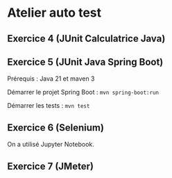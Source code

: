 # Atelier auto test

## Exercice 4 (JUnit Calculatrice Java)

## Exercice 5 (JUnit Java Spring Boot)

Prérequis : Java 21 et maven 3

Démarrer le projet Spring Boot : `mvn spring-boot:run`

Démarrer les tests : `mvn test`

## Exercice 6 (Selenium)

On a utilisé Jupyter Notebook.

## Exercice 7 (JMeter)